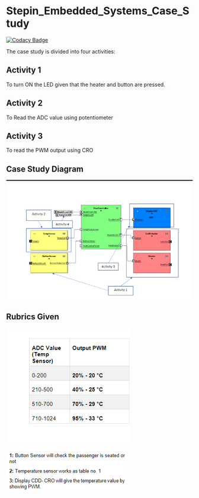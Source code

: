 # Stepin_Embedded_Systems_Case_Study

[![Codacy Badge](https://api.codacy.com/project/badge/Grade/f7c44666ee7e45e685f7b8a2b887c7ce)](https://app.codacy.com/gh/SurajPG1112000/Stepin_Embedded_Systems_Case_Study?utm_source=github.com&utm_medium=referral&utm_content=SurajPG1112000/Stepin_Embedded_Systems_Case_Study&utm_campaign=Badge_Grade_Settings)

The case study is divided into four activities:
 
 ## Activity 1  
To turn ON the LED given that the heater and button are pressed.
## Activity 2
To Read the ADC value using potentiometer
## Activity 3
To read the PWM output using CRO

## Case Study Diagram
![image](https://github.com/SurajPG1112000/Stepin_Embedded_Systems_Case_Study/blob/a26cdb0fed3ba267efef412a52c44d6f2d4a1d3c/05_Images%20and%20Videos/Screenshot%20(2).png)

## Rubrics Given
![image](https://github.com/SurajPG1112000/Stepin_Embedded_Systems_Case_Study/blob/b7e66b154c47a056f56683456435bbd0482cc396/05_Images%20and%20Videos/Screenshot%20(3).png)


![image](https://github.com/SurajPG1112000/Stepin_Embedded_Systems_Case_Study/blob/4927d3c3e9b7c520c434207378a79a534277efff/05_Images%20and%20Videos/Screenshot%20(4).png)
